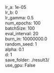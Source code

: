 lr_a: 1e-05  
lr_b: 0  
lr_gamma: 0.5  
num_epochs: 100  
batchSize: 100  
eval_interval: 20  
burn_in: 10000000.0  
random_seed: 1  
alpha: 0.1  
d: 1  
save_folder: ./result3/  
use_gpu: False  
